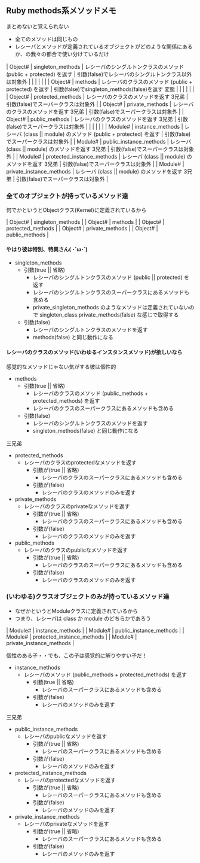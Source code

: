 ## Ruby methods系メソッドメモ

まとめないと覚えられない

- 全てのメソッドは同じもの
- レシーバとメソッドが定義されているオブジェクトがどのような関係にあるか、の我々の都合で使い分けているだけ

| Object# | singleton_methods          | レシーバのシングルトンクラスのメソッド (public + protected) を返す  | 引数(false)でレシーバのシングルトンクラス以外は対象外 |
|         |                            |                                                                     |                                                       |
| Object# | methods                    | レシーバのクラスのメソッド (public + protected) を返す              | 引数(false)でsingleton_methods(false)を返す 変態      |
|         |                            |                                                                     |                                                       |
| Object# | protected_methods          | レシーバのクラスのメソッドを返す 3兄弟                              | 引数(false)でスーパークラスは対象外                   |
| Object# | private_methods            | レシーバのクラスのメソッドを返す 3兄弟                              | 引数(false)でスーパークラスは対象外                   |
| Object# | public_methods             | レシーバのクラスのメソッドを返す 3兄弟                              | 引数(false)でスーパークラスは対象外                   |
|         |                            |                                                                     |                                                       |
| Module# | instance_methods           | レシーバ (class \|\| module) のメソッド (public + protected) を返す | 引数(false)でスーパークラスは対象外                   |
| Module# | public_instance_methods    | レシーバ (class \|\| module) のメソッドを返す 3兄弟                 | 引数(false)でスーパークラスは対象外                   |
| Module# | protected_instance_methods | レシーバ (class \|\| module) のメソッドを返す 3兄弟                 | 引数(false)でスーパークラスは対象外                   |
| Module# | private_instance_methods   | レシーバ (class \|\| module) のメソッドを返す 3兄弟                 | 引数(false)でスーパークラスは対象外                   |

### 全てのオブジェクトが持っているメソッド達

何でかというとObjectクラス(Kernel)に定義されているから

| Object# | singleton_methods |
| Object# | methods           |
| Object# | protected_methods |
| Object# | private_methods   |
| Object# | public_methods    |

#### やはり彼は特別、特異さん( ･`ω･´)

- singleton_methods
  - 引数(true \|\| 省略)
    - レシーバのシングルトンクラスのメソッド (public \|\| protected) を返す
    - レシーバのシングルトンクラスのスーパークラスにあるメソッドも含める
    - private_singleton_methods のようなメソッドは定義されていないので singleton_class.private_methods(false) な感じで取得する
  - 引数(false)
    - レシーバのシングルトンクラスのメソッドを返す
    - methods(false) と同じ動作になる

#### レシーバのクラスのメソッド(いわゆるインスタンスメソッド)が欲しいなら

感覚的なメソッドじゃない気がする彼は個性的

- methods
  - 引数(true \|\| 省略)
    - レシーバのクラスのメソッド (public_methods + protected_methods) を返す
    - レシーバのクラスのスーパークラスにあるメソッドも含める
  - 引数(false)
    - レシーバのシングルトンクラスのメソッドを返す
    - singleton_methods(false) と同じ動作になる

三兄弟

- protected_methods
  - レシーバのクラスのprotectedなメソッドを返す
    - 引数が(true \|\| 省略)
      - レシーバのクラスのスーパークラスにあるメソッドも含める
    - 引数が(false)
      - レシーバのクラスのメソッドのみを返す
- private_methods
  - レシーバのクラスのprivateなメソッドを返す
    - 引数が(true \|\| 省略)
      - レシーバのクラスのスーパークラスにあるメソッドも含める
    - 引数が(false)
      - レシーバのクラスのメソッドのみを返す
- public_methods
  - レシーバのクラスのpublicなメソッドを返す
    - 引数が(true \|\| 省略)
      - レシーバのクラスのスーパークラスにあるメソッドも含める
    - 引数が(false)
      - レシーバのクラスのメソッドのみを返す

### (いわゆる)クラスオブジェクトのみが持っているメソッド達

- なぜかというとModuleクラスに定義されているから
- つまり、レシーバは class か module のどちらかであろう

| Module# | instance_methods           |
| Module# | public_instance_methods    |
| Module# | protected_instance_methods |
| Module# | private_instance_methods   |

個性のある子・・でも、この子は感覚的に解りやすい子だ！

- instance_methods
  - レシーバのメソッド (public_methods + protected_methods) を返す
    - 引数(true \|\| 省略)
      - レシーバのスーパークラスにあるメソッドも含める
    - 引数が(false)
      - レシーバのメソッドのみを返す

三兄弟

- public_instance_methods
  - レシーバのpublicなメソッドを返す
    - 引数が(true \|\| 省略)
      - レシーバのスーパークラスにあるメソッドも含める
    - 引数が(false)
      - レシーバのメソッドのみを返す
- protected_instance_methods
  - レシーバのprotectedなメソッドを返す
    - 引数が(true \|\| 省略)
      - レシーバのスーパークラスにあるメソッドも含める
    - 引数が(false)
      - レシーバのメソッドのみを返す
- private_instance_methods
  - レシーバのprivateなメソッドを返す
    - 引数が(true \|\| 省略)
      - レシーバのスーパークラスにあるメソッドも含める
    - 引数が(false)
      - レシーバのメソッドのみを返す
